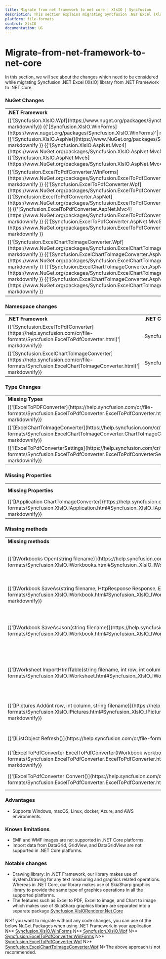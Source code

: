 ```yaml
---
title: Migrate from net framework to net core | XlsIO | Syncfusion
description: This section explains migrating Syncfusion .NET Excel (XlsIO) library from .NET Framework to .NET core.
platform: file-formats
control: XlsIO
documentation: UG
---
```


# Migrate-from-net-framework-to-net-core

In this section, we will see about the changes which need to be considered while migrating Syncfusion .NET Excel (XlsIO) library from .NET Framework to .NET Core.

### NuGet Changes
<table>
        <tr>
            <td>
                <b>.NET Framework</b>
            </td>
            <td>
                <b>.NET Core</b>
            </td>
        </tr>
        <tr>
            <td>
				{{'[Syncfusion.XlsIO.Wpf](https://www.nuget.org/packages/Syncfusion.XlsIO.Wpf)'| markdownify}}
				{{'[Syncfusion.XlsIO.WinForms](https://www.nuget.org/packages/Syncfusion.XlsIO.WinForms)'| markdownify}}
                {{'[Syncfusion.XlsIO.AspNet](https://www.NuGet.org/packages/Syncfusion.XlsIO.AspNet)'| markdownify }}
                {{'[Syncfusion.XlsIO.AspNet.Mvc4](https://www.NuGet.org/packages/Syncfusion.XlsIO.AspNet.Mvc5)'| markdownify }}
                {{'[Syncfusion.XlsIO.AspNet.Mvc5](https://www.NuGet.org/packages/Syncfusion.XlsIO.AspNet.Mvc4)'| markdownify }}
            </td>
            <td>
               {{'[Syncfusion.XlsIO.Net.Core](https://www.NuGet.org/packages/Syncfusion.XlsIO.Net.Core)'| markdownify }}
            </td>
        </tr>
        <tr>
            <td>
			{{'[Syncfusion.ExcelToPdfConverter.WinForms](https://www.NuGet.org/packages/Syncfusion.ExcelToPdfConverter.WinForms)'| markdownify }}
			{{'[Syncfusion.ExcelToPdfConverter.Wpf](https://www.NuGet.org/packages/Syncfusion.ExcelToPdfConverter.Wpf)'| markdownify }}
			{{'[Syncfusion.ExcelToPdfConverter.AspNet](https://www.NuGet.org/packages/Syncfusion.ExcelToPdfConverter.AspNet)'| markdownify }}
			{{'[Syncfusion.ExcelToPdfConverter.AspNet.Mvc4](https://www.NuGet.org/packages/Syncfusion.ExcelToPdfConverter.AspNet.Mvc4)'| markdownify }}
                {{'[Syncfusion.ExcelToPdfConverter.AspNet.Mvc5](https://www.NuGet.org/packages/Syncfusion.ExcelToPdfConverter.AspNet.Mvc5)'| markdownify }}
            </td>
            <td>
                {{'[Syncfusion.XlsIORenderer](https://www.NuGet.org/packages/Syncfusion.XlsIORenderer.Net.Core)'| markdownify }}
            </td>
        </tr>
        <tr>
            <td>
             {{'[Syncfusion.ExcelChartToImageConverter.Wpf](https://www.NuGet.org/packages/Syncfusion.ExcelChartToImageConverter.Wpf)'| markdownify }}
			{{'[Syncfusion.ExcelChartToImageConverter.AspNet](https://www.NuGet.org/packages/Syncfusion.ExcelChartToImageConverter.AspNet)'| markdownify }}
			{{'[Syncfusion.ExcelChartToImageConverter.AspNet.Mvc4](https://www.NuGet.org/packages/Syncfusion.ExcelChartToImageConverter.AspNet.Mvc4)'| markdownify }}
                {{'[Syncfusion.ExcelChartToImageConverter.AspNet.Mvc5](https://www.NuGet.org/packages/Syncfusion.ExcelChartToImageConverter.AspNet.Mvc5)'| markdownify }}
            </td>
            <td>
                Not needed. Same functionalities are moved to {{'[Syncfusion.XlsIORenderer](https://www.NuGet.org/packages/Syncfusion.XlsIORenderer.Net.Core)'| markdownify }}
            </td>
        </tr>
</table>

### Namespace changes

<table>
        <tr>
            <td>
                <b>.NET Framework</b> 
            </td>
            <td>
                <b>.NET Core</b> 
            </td>
        </tr>
        <tr>
            <td>
                {{'[Syncfusion.ExcelToPdfConverter](https://help.syncfusion.com/cr/file-formats/Syncfusion.ExcelToPdfConverter.html)'| markdownify}}
            </td>
            <td>
                Syncfusion.XlsIORenderer 
            </td>
        </tr>
		<tr>
            <td>
                {{'[Syncfusion.ExcelChartToImageConverter](https://help.syncfusion.com/cr/file-formats/Syncfusion.ExcelChartToImageConverter.html)'| markdownify}}
            </td>
            <td>
                Syncfusion.XlsIORenderer 
            </td>
        </tr>
</table>

### Type Changes
<table>
        <tr>
            <td>
                <b>Missing Types</b> 
            </td>
            <td>
                <b>Alternate Types</b> 
            </td>
        </tr>
        <tr>
            <td>
                {{'[ExcelToPDFConverter](https://help.syncfusion.com/cr/file-formats/Syncfusion.ExcelToPdfConverter.ExcelToPdfConverter.html)'| markdownify}}
            </td>
            <td>
                XlsIORenderer 
            </td>
        </tr>
        <tr>
            <td>
                {{'[ExcelChartToImageConverter](https://help.syncfusion.com/cr/file-formats/Syncfusion.ExcelChartToImageConverter.ChartToImageConverter.html)'| markdownify}}
            </td>
            <td>
                XlsIORenderer 
            </td>
        </tr>
	   <tr>
            <td>
                {{'[ExcelToPdfConverterSettings](https://help.syncfusion.com/cr/file-formats/Syncfusion.ExcelToPdfConverter.ExcelToPdfConverterSettings.html)'| markdownify}}
            </td>
            <td>
                XlsIORendererSettings
            </td>
        </tr>
</table>


### Missing Properties
<table>
        <tr>
            <td>
                <b>Missing Properties</b> 
            </td>
            <td>
                <b>Alternate Properties</b> 
            </td>
        </tr>
        <tr>
            <td>
                {{'[IApplication ChartToImageConverter](https://help.syncfusion.com/cr/file-formats/Syncfusion.XlsIO.IApplication.html#Syncfusion_XlsIO_IApplication_ChartToImageConverter)'| markdownify}}
            </td>
            <td>
                IApplication XlsIORenderer 
            </td>
        </tr>
</table>

### Missing methods
<table>
        <tr>
            <td>
                <b>Missing methods</b> 
            </td>
            <td>
                <b>Alternate methods</b> 
            </td>
        </tr>
        <tr>
            <td>
                {{'[IWorkbooks Open(string filename)](https://help.syncfusion.com/cr/file-formats/Syncfusion.XlsIO.IWorkbooks.html#Syncfusion_XlsIO_IWorkbooks_Open_System_String_)'| markdownify}}
            </td>
            <td>
			The document can be opened as a file stream from the file system using IWorkbooks Open(Stream stream)                   
            </td>
        </tr>
        <tr>
            <td>
                {{'[IWorkbook SaveAs(string filename, HttpResponse Response, ExcelDownloadType type)](https://help.syncfusion.com/cr/file-formats/Syncfusion.XlsIO.IWorkbook.html#Syncfusion_XlsIO_IWorkbook_SaveAs_System_String_Syncfusion_XlsIO_ExcelSaveType_System_Web_HttpResponse_)'| markdownify}}
            </td>
            <td>
			The document can be saved as a file stream to the file system using IWorkbook SaveAs(Stream stream) 
            </td>
        </tr>
        <tr>
            <td>
                {{'[IWorkbook SaveAsJson(string filename)](https://help.syncfusion.com/cr/file-formats/Syncfusion.XlsIO.IWorkbook.html#Syncfusion_XlsIO_IWorkbook_SaveAsJson_System_String_)'| markdownify}}
            </td>
            <td>
                The document can be saved as a file stream to the file system using IWorkbook SaveAsJson(Stream stream) 
            </td>
        </tr>
        <tr>
            <td>
                {{'[IWorksheet ImportHtmlTable(string filename, int row, int column)](https://help.syncfusion.com/cr/file-formats/Syncfusion.XlsIO.IWorksheet.html#Syncfusion_XlsIO_IWorksheet_ImportHtmlTable_System_String_System_Int32_System_Int32_)'| markdownify}}
            </td>
            <td>
                The HTML table can be imported as a file stream from the file system using IWorksheet ImportHtmlTable(Stream stream, int row, int column) 
            </td>
        </tr>
		<tr>
            <td>
                {{'[IPictures Add(int row, int column, string filename)](https://help.syncfusion.com/cr/file-formats/Syncfusion.XlsIO.IPictures.html#Syncfusion_XlsIO_IPictures_AddPicture_System_Int32_System_Int32_System_Int32_System_Int32_System_String_)'| markdownify}}
            </td>
            <td>
                A picture can be added as a stream from the file system using IPictures Add(int row, int column, Stream stream) 
            </td>
        </tr>
        <tr>
            <td>
                {{'[IListObject Refresh()](https://help.syncfusion.com/cr/file-formats/Syncfusion.XlsIO.IListObject.html#Syncfusion_XlsIO_IListObject_Refresh)'| markdownify}}
            </td>
            <td>
                Not supported due to .NET Framework limitation. 
            </td>
        </tr>
        <tr>
            <td>
                {{'[ExcelToPdfConverter ExcelToPdfConverter(IWorkbook workbook)](https://help.syncfusion.com/cr/file-formats/Syncfusion.ExcelToPdfConverter.ExcelToPdfConverter.html#Syncfusion_ExcelToPdfConverter_ExcelToPdfConverter__ctor_Syncfusion_XlsIO_IWorkbook_)'| markdownify}}
            </td>
            <td>
                XlsIORenderer XlsIORenderer() 
            </td>
        </tr>
        <tr>
            <td>
                {{'[ExcelToPdfConverter Convert()](https://help.syncfusion.com/cr/file-formats/Syncfusion.ExcelToPdfConverter.ExcelToPdfConverter.html#Syncfusion_ExcelToPdfConverter_ExcelToPdfConverter_Convert)'| markdownify}}
            </td>
            <td>
                XlsIORenderer ConvertToPDF(IWorkbook workbook) 
            </td>
        </tr>
</table>


### Advantages
*	Supports Windows, macOS, Linux, docker, Azure, and AWS environments.

### Known limitations
*	EMF and WMF images are not supported in .NET Core platforms.
*	Import data from DataGrid, GridView, and DataGridView are not supported in .NET Core platforms.

### Notable changes
*	Drawing library: In .NET Framework, our library makes use of System.Drawing for any text measuring and graphics related operations. Whereas in .NET Core, our library makes use of SkiaSharp graphics library to provide the same type of graphics operations in all the supported platforms.
*	The features such as Excel to PDF, Excel to image, and Chart to image which makes use of SkiaSharp graphics library are separated into a separate package [Syncfusion.XlsIORenderer.Net.Core](https://www.NuGet.org/packages/Syncfusion.XlsIORenderer.Net.Core)

N>If you want to migrate without any code changes, you can use of the below NuGet Packages when using .NET Framework in your application.
N>*	[Syncfusion.XlsIO.WinForms](https://www.NuGet.org/packages/Syncfusion.XlsIO.WinForms)
N>*	[Syncfusion.XlsIO.Wpf](https://www.NuGet.org/packages/Syncfusion.XlsIO.Wpf)
N>*	[Syncfusion.ExcelToPdfConverter.WinForms](https://www.NuGet.org/packages/Syncfusion.ExcelToPdfConverter.WinForms)
N>*	[Syncfusion.ExcelToPdfConverter.Wpf](https://www.NuGet.org/packages/Syncfusion.ExcelToPdfConverter.Wpf)
N>*	[Syncfusion.ExcelChartToImageConverter.Wpf](https://www.NuGet.org/packages/Syncfusion.ExcelChartToImageConverter.WPF)
N>The above approach is not recommended.